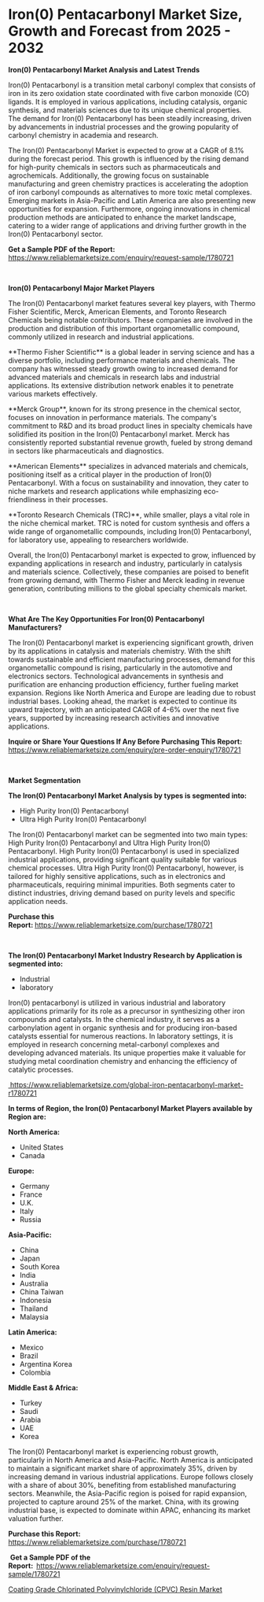 <p><h1>Iron(0) Pentacarbonyl Market Size, Growth and Forecast from 2025 - 2032</h1></p><p><strong>Iron(0) Pentacarbonyl Market Analysis and Latest Trends</strong></p>
<p><p>Iron(0) Pentacarbonyl is a transition metal carbonyl complex that consists of iron in its zero oxidation state coordinated with five carbon monoxide (CO) ligands. It is employed in various applications, including catalysis, organic synthesis, and materials sciences due to its unique chemical properties. The demand for Iron(0) Pentacarbonyl has been steadily increasing, driven by advancements in industrial processes and the growing popularity of carbonyl chemistry in academia and research.</p><p>The Iron(0) Pentacarbonyl Market is expected to grow at a CAGR of 8.1% during the forecast period. This growth is influenced by the rising demand for high-purity chemicals in sectors such as pharmaceuticals and agrochemicals. Additionally, the growing focus on sustainable manufacturing and green chemistry practices is accelerating the adoption of iron carbonyl compounds as alternatives to more toxic metal complexes. Emerging markets in Asia-Pacific and Latin America are also presenting new opportunities for expansion. Furthermore, ongoing innovations in chemical production methods are anticipated to enhance the market landscape, catering to a wider range of applications and driving further growth in the Iron(0) Pentacarbonyl sector.</p></p>
<p><strong>Get a Sample PDF of the Report:&nbsp;</strong> <a href="https://www.reliablemarketsize.com/enquiry/request-sample/1780721?utm_campaign=2462&utm_medium=2&utm_source=Github&utm_content=ia&utm_term=03042025&utm_id=iron0-pentacarbonyl">https://www.reliablemarketsize.com/enquiry/request-sample/1780721</a></p>
<p>&nbsp;</p>
<p><strong>Iron(0) Pentacarbonyl Major Market Players</strong></p>
<p><p>The Iron(0) Pentacarbonyl market features several key players, with Thermo Fisher Scientific, Merck, American Elements, and Toronto Research Chemicals being notable contributors. These companies are involved in the production and distribution of this important organometallic compound, commonly utilized in research and industrial applications.</p><p>**Thermo Fisher Scientific** is a global leader in serving science and has a diverse portfolio, including performance materials and chemicals. The company has witnessed steady growth owing to increased demand for advanced materials and chemicals in research labs and industrial applications. Its extensive distribution network enables it to penetrate various markets effectively.</p><p>**Merck Group**, known for its strong presence in the chemical sector, focuses on innovation in performance materials. The company's commitment to R&D and its broad product lines in specialty chemicals have solidified its position in the Iron(0) Pentacarbonyl market. Merck has consistently reported substantial revenue growth, fueled by strong demand in sectors like pharmaceuticals and diagnostics.</p><p>**American Elements** specializes in advanced materials and chemicals, positioning itself as a critical player in the production of Iron(0) Pentacarbonyl. With a focus on sustainability and innovation, they cater to niche markets and research applications while emphasizing eco-friendliness in their processes.</p><p>**Toronto Research Chemicals (TRC)**, while smaller, plays a vital role in the niche chemical market. TRC is noted for custom synthesis and offers a wide range of organometallic compounds, including Iron(0) Pentacarbonyl, for laboratory use, appealing to researchers worldwide.</p><p>Overall, the Iron(0) Pentacarbonyl market is expected to grow, influenced by expanding applications in research and industry, particularly in catalysis and materials science. Collectively, these companies are poised to benefit from growing demand, with Thermo Fisher and Merck leading in revenue generation, contributing millions to the global specialty chemicals market.</p></p>
<p>&nbsp;</p>
<p><strong>What Are The Key Opportunities For Iron(0) Pentacarbonyl Manufacturers?</strong></p>
<p><p>The Iron(0) Pentacarbonyl market is experiencing significant growth, driven by its applications in catalysis and materials chemistry. With the shift towards sustainable and efficient manufacturing processes, demand for this organometallic compound is rising, particularly in the automotive and electronics sectors. Technological advancements in synthesis and purification are enhancing production efficiency, further fueling market expansion. Regions like North America and Europe are leading due to robust industrial bases. Looking ahead, the market is expected to continue its upward trajectory, with an anticipated CAGR of 4-6% over the next five years, supported by increasing research activities and innovative applications.</p></p>
<p><strong>Inquire or Share Your Questions If Any Before Purchasing This Report:</strong> <a href="https://www.reliablemarketsize.com/enquiry/pre-order-enquiry/1780721?utm_campaign=2462&utm_medium=2&utm_source=Github&utm_content=ia&utm_term=03042025&utm_id=iron0-pentacarbonyl">https://www.reliablemarketsize.com/enquiry/pre-order-enquiry/1780721</a></p>
<p>&nbsp;</p>
<p><strong>Market Segmentation</strong></p>
<p><strong>The Iron(0) Pentacarbonyl Market Analysis by types is segmented into:</strong></p>
<p><ul><li>High Purity Iron(0) Pentacarbonyl</li><li>Ultra High Purity Iron(0) Pentacarbonyl</li></ul></p>
<p><p>The Iron(0) Pentacarbonyl market can be segmented into two main types: High Purity Iron(0) Pentacarbonyl and Ultra High Purity Iron(0) Pentacarbonyl. High Purity Iron(0) Pentacarbonyl is used in specialized industrial applications, providing significant quality suitable for various chemical processes. Ultra High Purity Iron(0) Pentacarbonyl, however, is tailored for highly sensitive applications, such as in electronics and pharmaceuticals, requiring minimal impurities. Both segments cater to distinct industries, driving demand based on purity levels and specific application needs.</p></p>
<p><strong>Purchase this Report:&nbsp;</strong><a href="https://www.reliablemarketsize.com/purchase/1780721?utm_campaign=2462&utm_medium=2&utm_source=Github&utm_content=ia&utm_term=03042025&utm_id=iron0-pentacarbonyl">https://www.reliablemarketsize.com/purchase/1780721</a></p>
<p>&nbsp;</p>
<p><strong>The Iron(0) Pentacarbonyl Market Industry Research by Application is segmented into:</strong></p>
<p><ul><li>Industrial</li><li>laboratory</li></ul></p>
<p><p>Iron(0) pentacarbonyl is utilized in various industrial and laboratory applications primarily for its role as a precursor in synthesizing other iron compounds and catalysts. In the chemical industry, it serves as a carbonylation agent in organic synthesis and for producing iron-based catalysts essential for numerous reactions. In laboratory settings, it is employed in research concerning metal-carbonyl complexes and developing advanced materials. Its unique properties make it valuable for studying metal coordination chemistry and enhancing the efficiency of catalytic processes.</p></p>
<p><a href="https://www.reliablemarketsize.com/global-iron-pentacarbonyl-market-r1780721?utm_campaign=2462&utm_medium=2&utm_source=Github&utm_content=ia&utm_term=03042025&utm_id=iron0-pentacarbonyl">&nbsp;https://www.reliablemarketsize.com/global-iron-pentacarbonyl-market-r1780721</a></p>
<p><strong>In terms of Region, the Iron(0) Pentacarbonyl Market Players available by Region are:</strong></p>
<p>
    <p> <strong> North America: </strong>
        <ul>
            <li>United States</li>
            <li>Canada</li>
        </ul>
        </p> 
    <p> <strong> Europe: </strong>
        <ul>
            <li>Germany</li>
            <li>France</li>
            <li>U.K.</li>
            <li>Italy</li>
            <li>Russia</li>
        </ul>
        </p> 
    <p> <strong> Asia-Pacific: </strong>
        <ul>
            <li>China</li>
            <li>Japan</li>
            <li>South Korea</li>
            <li>India</li>
            <li>Australia</li>
            <li>China Taiwan</li>
            <li>Indonesia</li>
            <li>Thailand</li>
            <li>Malaysia</li>
        </ul>
        </p> 
    <p> <strong> Latin America: </strong>
        <ul>
            <li>Mexico</li>
            <li>Brazil</li>
            <li>Argentina Korea</li>
            <li>Colombia</li>
        </ul>
        </p> 
    <p> <strong> Middle East & Africa: </strong>
        <ul>
            <li>Turkey</li>
            <li>Saudi</li>
            <li>Arabia</li>
            <li>UAE</li>
            <li>Korea</li>
        </ul>
    </p>
    </p>
<p><p>The Iron(0) Pentacarbonyl market is experiencing robust growth, particularly in North America and Asia-Pacific. North America is anticipated to maintain a significant market share of approximately 35%, driven by increasing demand in various industrial applications. Europe follows closely with a share of about 30%, benefiting from established manufacturing sectors. Meanwhile, the Asia-Pacific region is poised for rapid expansion, projected to capture around 25% of the market. China, with its growing industrial base, is expected to dominate within APAC, enhancing its market valuation further.</p></p>
<p><strong>Purchase this Report: </strong><a href="https://www.reliablemarketsize.com/purchase/1780721?utm_campaign=2462&utm_medium=2&utm_source=Github&utm_content=ia&utm_term=03042025&utm_id=iron0-pentacarbonyl">https://www.reliablemarketsize.com/purchase/1780721</a></p>
<p>&nbsp;<strong>Get a Sample PDF of the Report:&nbsp;&nbsp;</strong><a href="https://www.reliablemarketsize.com/enquiry/request-sample/1780721?utm_campaign=2462&utm_medium=2&utm_source=Github&utm_content=ia&utm_term=03042025&utm_id=iron0-pentacarbonyl">https://www.reliablemarketsize.com/enquiry/request-sample/1780721</a></p>
<p><strong></strong></p>
<p><p><a href="https://github.com/mayabungard8092/Market-Research-Report-List-1/blob/main/coating-grade-chlorinated-polyvinylchloride-cpvc-resin-market.md?utm_campaign=2462&utm_medium=2&utm_source=Github&utm_content=ia&utm_term=03042025&utm_id=iron0-pentacarbonyl">Coating Grade Chlorinated Polyvinylchloride (CPVC) Resin Market</a></p></p>